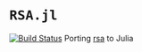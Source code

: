 # `RSA.jl`
[![Build Status](https://app.travis-ci.com/theobori/RSA.jl.svg?branch=main)](https://app.travis-ci.com/theobori/RSA.jl)
Porting [rsa](https://github.com/kaushiksk/rsa-from-scratch/tree/73d6495d86ec571f4c9d79bf249a08827f67b5d6/py3) to Julia
